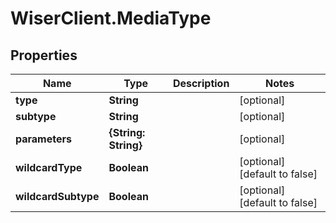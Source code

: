 # WiserClient.MediaType

## Properties
Name | Type | Description | Notes
------------ | ------------- | ------------- | -------------
**type** | **String** |  | [optional] 
**subtype** | **String** |  | [optional] 
**parameters** | **{String: String}** |  | [optional] 
**wildcardType** | **Boolean** |  | [optional] [default to false]
**wildcardSubtype** | **Boolean** |  | [optional] [default to false]


